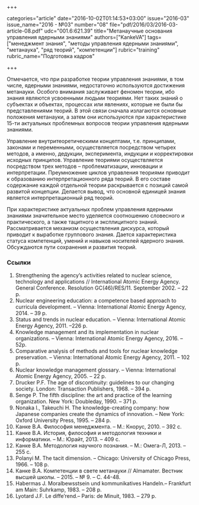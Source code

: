 +++

categories="article"
date="2016-10-02T01:14:53+03:00"
issue="2016-03"
issue_name="2016 - №03"
number="08"
file="pdf/2016/03/2016-03-article-08.pdf"
udc="001.6:621.39"
title="Метанаучные основания управления ядерными знаниями"
authors=["KankeVA"]
tags=["менеджмент знания", "методы управления ядерными знаниями", "метанаука", "ряд теорий", "компетенции"]
rubric="training"
rubric_name="Подготовка кадров"

+++

Отмечается, что при разработке теории управления знаниями, в том числе, ядерными знаниями, недостаточно используются достижения метанауки. 
Особого внимания заслуживает феномен теории, ибо знания являются усвоенными людьми теориями. 
Нет таких знаний о субъектах и объектах, процессах или явлениях, которые не были бы представлениями теорий. 
В этой связи сначала излагаются основные положения метанауки, а затем они используются при характеристике 15-ти актуальных проблемных вопросов теории управления ядерными знаниями.

Управление внутритеоретическими концептами, т.е. принципами, законами и переменными, осуществляется посредством четырех методов, а именно, дедукции, эксперимента, индукции и корректировки исходных принципов. 
Управление теориями осуществляется посредством трех методов – проблематизации, инновации и интерпретации.
Преумножение циклов управления теориями приводит к образованию интерпретационного ряда теорий. 
В его составе содержание каждой отдельной теории раскрывается с позиций самой развитой концепции. 
Делается вывод, что основной единицей знания является интерпретационный ряд теорий.

При характеристике актуальных проблем управления ядерными знаниями значительное место уделяется соотношению словесного и практического, а также тацитного и эксплицитного знаний. 
Рассматривается механизм осуществления дискурса, который приводит к выработке группового знания. Дается характеристика статуса компетенций, умений и навыков носителей ядерного знания. 
Обсуждаются пути сохранения и развития теорий.

### Ссылки

1. Strengthening the agency’s activities related to nuclear science, technology and applications // International Atomic Energy Agency. General Conference. Resolution GC(46)/RES/11. September 2002. – 22 p.
2. Nuclear engineering education: a competence based approach to curricula development. – Vienna: International Atomic Energy Agency, 2014. – 39 р.
3. Status and trends in nuclear education. – Vienna: International Atomic Energy Agency, 2011. –226 р.
4. Knowledge management and its implementation in nuclear organizations. – Vienna: International Atomic Energy Agency, 2016. – 52р.
5. Comparative analysis of methods and tools for nuclear knowledge preservation. – Vienna: International Atomic Energy Agency, 2011. – 102 p.
6. Nuclear knowledge management glossary. – Vienna: International Atomic Energy Agency, 2005. – 22 p.
7. Drucker P.F. The age of discontinuity: guidelines to our changing society. London: Transaction Publishers, 1968. – 394 p.
8. Senge P. The fifth discipline: the art and practice of the learning organization. New York: Doubleday, 1990. – 371 p.
9. Nonaka I., Takeuchi H. The knowledge-creating company: how Japanese companies create the dynamics of innovation. – New York: Oxford University Press, 1995. – 284 p.
10. Канке В.А. Философия менеджмента. – М.: Кнорус, 2010. – 392 с.
11. Канке В.А. История, философия и методология техники и информатики. – М.: Юрайт, 2013. – 409 с.
12. Канке В.А. Методология научного познания. – М.: Омега-Л, 2013. – 255 с.
13. Polanyi М. The tacit dimension. – Chicago: University of Chicago Press, 1966. – 108 p.
14. Канке В.А. Компетенции в свете метанауки // Almamater. Вестник высшей школы. – 2015. – № 9. – С. 44-48.
15. Habermas J. Moralbewsstsein und kommunikatives Handeln.– Frankfurt am Main: Suhrkamp, 1983. – 208 p.
16. Lyotard J.F. Le diffe’rend.– Paris: de Minuit, 1983. – 279 p.